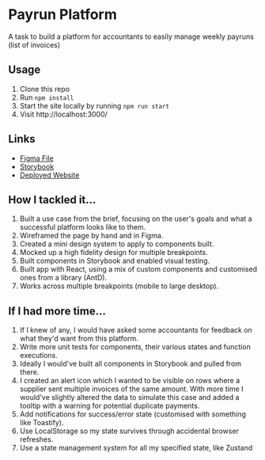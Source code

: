 # Payrun Platform
A task to build a platform for accountants to easily manage weekly payruns (list of invoices)

## Usage 
1. Clone this repo
2. Run `npm install`
3. Start the site locally by running `npm run start`
4. Visit http://localhost:3000/


## Links
- [Figma File](https://www.figma.com/design/PKwsaaKFhnKxh02ZmUXOHy/PayWorks-Task?node-id=0-1&t=eApaTkglBl4mYDY7-1)
- [Storybook](https://6662e178cd8e18e2d82f60b8-kpoilyvafo.chromatic.com/?path=/story/)
- [Deployed Website](https://payrun-platform.vercel.app/)

## How I tackled it...
1. Built a use case from the brief, focusing on the user's goals and what a successful platform looks like to them.  
2. Wireframed the page by hand and in Figma.
3. Created a mini design system to apply to components built. 
4. Mocked up a high fidelity design for multiple breakpoints.
5. Built components in Storybook and enabled visual testing. 
6. Built app with React, using a mix of custom components and customised ones from a library (AntD). 
7. Works across multiple breakpoints (mobile to large desktop).  


## If I had more time...
1. If I knew of any, I would have asked some accountants for feedback on what they'd want from this platform.
2. Write more unit tests for components, their various states and function executions. 
3. Ideally I would've built all components in Storybook and pulled from there. 
4. I created an alert icon which I wanted to be visible on rows where a supplier sent multiple invoices of the same amount. With more time I would've slightly altered the data to simulate this case and added a tooltip with a warning for potential duplicate payments.
5. Add notifications for success/error state (customised with something like Toastify).
6. Use LocalStorage so my state survives through accidental browser refreshes.  
7. Use a state management system for all my specified state, like Zustand
      